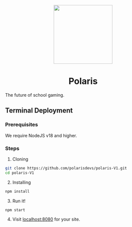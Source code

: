 <p align="center">
  <img src="https://raw.githubusercontent.com/polarisdevs/polaris-V1/main/static/assets/icons/polaris.png" width="190px"/>
</p>
<h1 align="center">Polaris</h1>
The future of school gaming.

## Terminal Deployment
### Prerequisites
We require NodeJS v18 and higher.<br>

### Steps
1. Cloning
````bash
git clone https://github.com/polarisdevs/polaris-V1.git
cd polaris-V1
````

2. Installing
```bash
npm install
```

3. Run it!
```bash
npm start
```

4. Visit [localhost:8080](http://localhost:8080) for your site.
